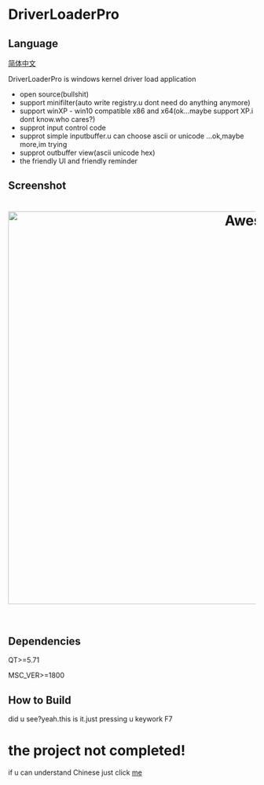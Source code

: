 # DriverLoaderPro

## Language

[简体中文](README-zh.md)

DriverLoaderPro is windows kernel driver load application

- open source(bullshit)
- support minifilter(auto write registry.u dont need do anything anymore)
- support winXP - win10 compatible x86 and x64(ok...maybe support XP.i dont know.who cares?)
- supprot input control code
- supprot simple inputbuffer.u can choose ascii or unicode ...ok,maybe more,im trying
- supprot outbuffer view(ascii unicode hex)
- the friendly UI and friendly reminder

## Screenshot

<h1 align="center">
	<img width="1000" height="800"  src="gif.gif" alt="Awesome">
	<br>
	<br>
</h1>

## Dependencies

QT>=5.71

MSC_VER>=1800

## How to Build

did u see?yeah.this is it.just pressing u keywork F7

# the project not completed!

if u can understand Chinese just click [me](https://pan.baidu.com/s/1yWDesa8rvS37svrJNXi3YQ "me")